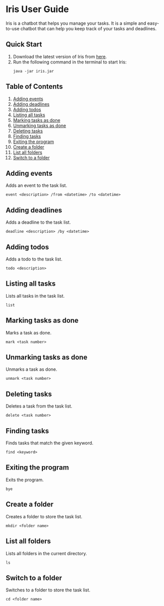 # Iris User Guide

Iris is a chatbot that helps you manage your tasks. It is a simple and easy-to-use chatbot that can help you keep track of your tasks and deadlines.

## Quick Start

1. Download the latest version of Iris from [here](https://github.com/jxunze/ip/releases/tag/Level-10).
2. Run the following command in the terminal to start Iris:
   ```
   java -jar iris.jar
   ```
## Table of Contents

1. [Adding events](#adding-events)
2. [Adding deadlines](#adding-deadlines)
3. [Adding todos](#adding-todos)
4. [Listing all tasks](#listing-all-tasks)
5. [Marking tasks as done](#marking-tasks-as-done)
6. [Unmarking tasks as done](#unmarking-tasks-as-done)
6. [Deleting tasks](#deleting-tasks)
7. [Finding tasks](#finding-tasks)
8. [Exiting the program](#exiting-the-program)
9. [Create a folder](#create-a-folder)
10. [List all folders](#list-all-folders)
11. [Switch to a folder](#switch-to-a-folder)

## Adding events
Adds an event to the task list.

```event <description> /from <datetime> /to <datetime>```

## Adding deadlines
Adds a deadline to the task list.

```deadline <description> /by <datetime>```

## Adding todos
Adds a todo to the task list.

```todo <description>```

## Listing all tasks
Lists all tasks in the task list.

```list```

## Marking tasks as done
Marks a task as done.

```mark <task number>```

## Unmarking tasks as done
Unmarks a task as done.

```unmark <task number>```

## Deleting tasks
Deletes a task from the task list.

```delete <task number>```

## Finding tasks
Finds tasks that match the given keyword.

```find <keyword>```

## Exiting the program
Exits the program.

```bye```

## Create a folder
Creates a folder to store the task list.

```mkdir <folder name>```

## List all folders
Lists all folders in the current directory.

```ls```

## Switch to a folder
Switches to a folder to store the task list.

```cd <folder name>```